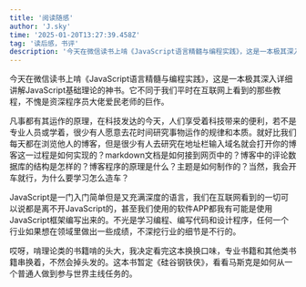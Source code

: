 ```yaml
---
title: '阅读随感'
author: 'J.sky'
time: '2025-01-20T13:27:39.458Z'
tag: '读后感，书评'
description: '今天在微信读书上啃《JavaScript语言精髓与编程实践》，这是一本极其深入详细讲解JavaScript基础理论的神书。它不同于我们平时在互联网上看到的那些教程，不愧是资深程序员大佬爱民老师的巨作。'
---
```


今天在微信读书上啃《JavaScript语言精髓与编程实践》，这是一本极其深入详细讲解JavaScript基础理论的神书。它不同于我们平时在互联网上看到的那些教程，不愧是资深程序员大佬爱民老师的巨作。

凡事都有其运作的原理，在科技发达的今天，人们享受着科技带来的便利，若不是专业人员或学着，很少有人愿意去花时间研究事物运作的规律和本质。就好比我们每天都在浏览他人的博客，但是很少有人去研究在地址栏输入域名就会打开你的博客这一过程是如何实现的？markdown文档是如何接到网页中的？博客中的评论数据库的结构是怎样的？博客程序的原理是什么？主题是如何制作的？当然，我会开车就行，为什么要学习怎么造车？

JavaScript是一门入门简单但是又充满深度的语言，我们在互联网看到的一切可以说都是离不开JavaScript的，甚至我们使用的软件APP都我有可能是使用JavaScript框架编写出来的。不光是学习编程、编写代码和设计程序，任何一个行业如果想在领域里做出一些成绩，不深挖行业的细节是不行的。

哎呀，啃理论类的书籍啃的头大，我决定看完这本换换口味，专业书籍和其他类书籍串换着，不然会掉头发的。这本书暂定《硅谷钢铁侠》，看看马斯克是如何从一个普通人做到参与世界主线任务的。
